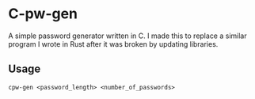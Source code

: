 # C-pw-gen

A simple password generator written in C. I made this to replace a similar program I wrote in Rust after it was broken by updating libraries. 

## Usage

`cpw-gen <password_length> <number_of_passwords>`
